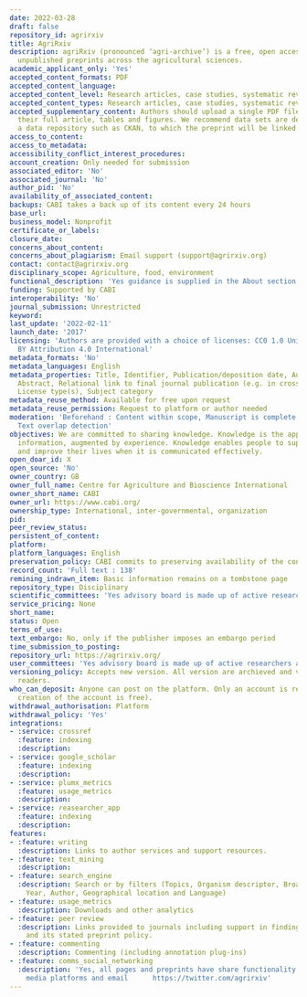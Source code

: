 ```yaml
---
date: 2022-03-28
draft: false
repository_id: agrirxiv
title: AgriRxiv
description: agriRxiv (pronounced ‘agri-archive’) is a free, open access source of
  unpublished preprints across the agricultural sciences.
academic_applicant_only: 'Yes'
accepted_content_formats: PDF
accepted_content_language:
accepted_content_level: Research articles, case studies, systematic reviews
accepted_content_types: Research articles, case studies, systematic reviews
accepted_supplementary_content: Authors should upload a single PDF file including
  their full article, tables and figures. We recommend data sets are deposited into
  a data repository such as CKAN, to which the preprint will be linked.
access_to_content:
access_to_metadata:
accessibility_conflict_interest_procedures:
account_creation: Only needed for submission
associated_editor: 'No'
associated_journal: 'No'
author_pid: 'No'
availability_of_associated_content:
backups: CABI takes a back up of its content every 24 hours
base_url:
business_model: Nonprofit
certificate_or_labels:
closure_date:
concerns_about_content:
concerns_about_plagiarism: Email support (support@agrirxiv.org)
contact: contact@agrirxiv.org
disciplinary_scope: Agriculture, food, environment
functional_description: 'Yes guidance is supplied in the About section : https://agrirxiv.org/about/'
funding: Supported by CABI
interoperability: 'No'
journal_submission: Unrestricted
keyword:
last_update: '2022-02-11'
launch_date: '2017'
licensing: 'Authors are provided with a choice of licenses: CC0 1.0 Universal, CC
  BY Attribution 4.0 International'
metadata_formats: 'No'
metadata_languages: English
metadata_properties: Title, Identifier, Publication/deposition date, Author name(s),
  Abstract, Relational link to final journal publication (e.g. in crossref metadata),
  License type(s), Subject category
metadata_reuse_method: Available for free upon request
metadata_reuse_permission: Request to platform or author needed
moderation: 'Beforehand : Content within scope, Manuscript is complete (methods, references),
  Text overlap detection'
objectives: We are committed to sharing knowledge. Knowledge is the application of
  information, augmented by experience. Knowledge enables people to support themselves
  and improve their lives when it is communicated effectively.
open_doar_id: X
open_source: 'No'
owner_country: GB
owner_full_name: Centre for Agriculture and Bioscience International
owner_short_name: CABI
owner_url: https://www.cabi.org/
ownership_type: International, inter-governmental, organization
pid:
peer_review_status:
persistent_of_content:
platform:
platform_languages: English
preservation_policy: CABI commits to preserving availability of the content
record_count: 'Full text : 138'
remining_indrawn_item: Basic information remains on a tombstone page
repository_type: Disciplinary
scientific_committees: 'Yes advisory board is made up of active researchers and users   Renewal of membership is based on regular discussion and confirmation of commitment'
service_pricing: None
short_name:
status: Open
terms_of_use:
text_embargo: No, only if the publisher imposes an embargo period
time_submission_to_posting:
repository_url: https://agrirxiv.org/
user_committees: 'Yes advisory board is made up of active researchers and users   Renewal of membership is based on regular discussion and confirmation of commitment'
versioning_policy: Accepts new version. All version are archieved and visible for
  readers.
who_can_deposit: Anyone can post on the platform. Only an account is required ( The
  creation of the account is free).
withdrawal_authorisation: Platform
withdrawal_policy: 'Yes'
integrations:
- :service: crossref
  :feature: indexing
  :description:
- :service: google_scholar
  :feature: indexing
  :description:
- :service: plumx_metrics
  :feature: usage_metrics
  :description:
- :service: reasearcher_app
  :feature: indexing
  :description:
features:
- :feature: writing
  :description: Links to author services and support resources.
- :feature: text_mining
  :description:
- :feature: search_engine
  :description: Search or by filters (Topics, Organism descriptor, Broader Terms,
    Year, Author, Geographical location and Language)
- :feature: usage_metrics
  :description: Downloads and other analytics
- :feature: peer review
  :description: Links provided to journals including support in finding a journal
    and its stated preprint policy.
- :feature: commenting
  :description: Commenting (including annotation plug-ins)
- :feature: comms_social_networking
  :description: 'Yes, all pages and preprints have share functionality for all social
    media platforms and email      https://twitter.com/agrirxiv'
---
```



